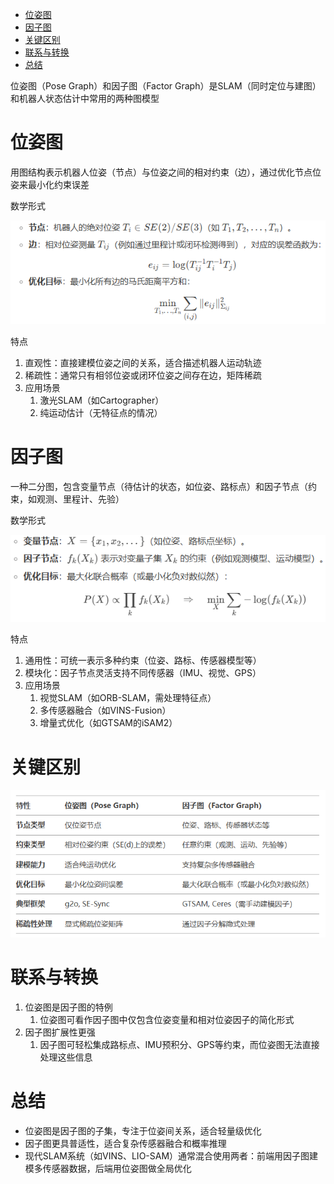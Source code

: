 - [位姿图](#位姿图)
- [因子图](#因子图)
- [关键区别](#关键区别)
- [联系与转换](#联系与转换)
- [总结](#总结)

位姿图（Pose Graph）和因子图（Factor Graph）是SLAM（同时定位与建图）和机器人状态估计中常用的两种图模型

# 位姿图

用图结构表示机器人位姿（节点）与位姿之间的相对约束（边），通过优化节点位姿来最小化约束误差

数学形式

![](./img/因子图与位姿图/map_1.png)

特点

1. 直观性：直接建模位姿之间的关系，适合描述机器人运动轨迹
2. 稀疏性：通常只有相邻位姿或闭环位姿之间存在边，矩阵稀疏
3. 应用场景
   1. 激光SLAM（如Cartographer）
   2. 纯运动估计（无特征点的情况）

# 因子图

一种二分图，包含变量节点（待估计的状态，如位姿、路标点）和因子节点（约束，如观测、里程计、先验）

数学形式

![](./img/因子图与位姿图/map_2.png)

特点

1. 通用性：可统一表示多种约束（位姿、路标、传感器模型等）
2. 模块化：因子节点灵活支持不同传感器（IMU、视觉、GPS）
3. 应用场景
   1. 视觉SLAM（如ORB-SLAM，需处理特征点）
   2. 多传感器融合（如VINS-Fusion）
   3. 增量式优化（如GTSAM的iSAM2）

# 关键区别

![](./img/因子图与位姿图/map_3.png)

# 联系与转换

1. 位姿图是因子图的特例
   1. 位姿图可看作因子图中仅包含位姿变量和相对位姿因子的简化形式
2. 因子图扩展性更强
   1. 因子图可轻松集成路标点、IMU预积分、GPS等约束，而位姿图无法直接处理这些信息

# 总结

- 位姿图是因子图的子集，专注于位姿间关系，适合轻量级优化
- 因子图更具普适性，适合复杂传感器融合和概率推理
- 现代SLAM系统（如VINS、LIO-SAM）通常混合使用两者：前端用因子图建模多传感器数据，后端用位姿图做全局优化
